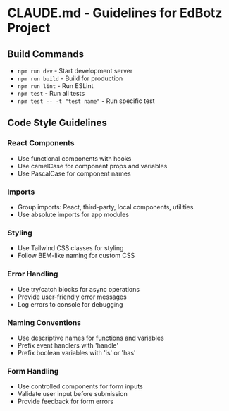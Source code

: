 # CLAUDE.md - Guidelines for EdBotz Project

## Build Commands
- `npm run dev` - Start development server
- `npm run build` - Build for production
- `npm run lint` - Run ESLint
- `npm test` - Run all tests
- `npm test -- -t "test name"` - Run specific test

## Code Style Guidelines

### React Components
- Use functional components with hooks
- Use camelCase for component props and variables
- Use PascalCase for component names

### Imports
- Group imports: React, third-party, local components, utilities
- Use absolute imports for app modules

### Styling
- Use Tailwind CSS classes for styling
- Follow BEM-like naming for custom CSS

### Error Handling
- Use try/catch blocks for async operations
- Provide user-friendly error messages
- Log errors to console for debugging

### Naming Conventions
- Use descriptive names for functions and variables
- Prefix event handlers with 'handle'
- Prefix boolean variables with 'is' or 'has'

### Form Handling
- Use controlled components for form inputs
- Validate user input before submission
- Provide feedback for form errors